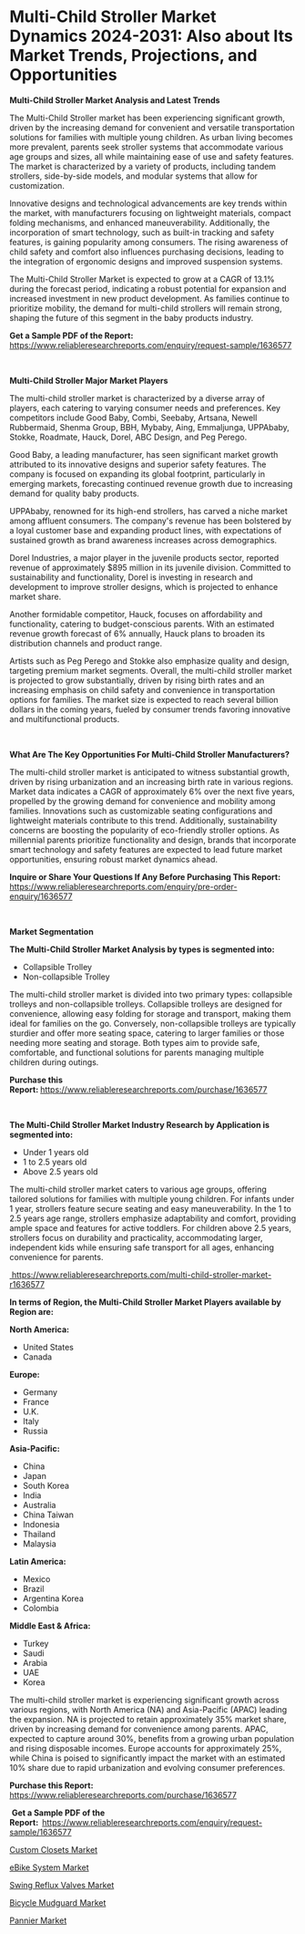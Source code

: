 <p><h1>Multi-Child Stroller Market Dynamics 2024-2031: Also about Its Market Trends, Projections, and Opportunities</h1></p><p><strong>Multi-Child Stroller Market Analysis and Latest Trends</strong></p>
<p><p>The Multi-Child Stroller market has been experiencing significant growth, driven by the increasing demand for convenient and versatile transportation solutions for families with multiple young children. As urban living becomes more prevalent, parents seek stroller systems that accommodate various age groups and sizes, all while maintaining ease of use and safety features. The market is characterized by a variety of products, including tandem strollers, side-by-side models, and modular systems that allow for customization.</p><p>Innovative designs and technological advancements are key trends within the market, with manufacturers focusing on lightweight materials, compact folding mechanisms, and enhanced maneuverability. Additionally, the incorporation of smart technology, such as built-in tracking and safety features, is gaining popularity among consumers. The rising awareness of child safety and comfort also influences purchasing decisions, leading to the integration of ergonomic designs and improved suspension systems.</p><p>The Multi-Child Stroller Market is expected to grow at a CAGR of 13.1% during the forecast period, indicating a robust potential for expansion and increased investment in new product development. As families continue to prioritize mobility, the demand for multi-child strollers will remain strong, shaping the future of this segment in the baby products industry.</p></p>
<p><strong>Get a Sample PDF of the Report:&nbsp;</strong> <a href="https://www.reliableresearchreports.com/enquiry/request-sample/1636577">https://www.reliableresearchreports.com/enquiry/request-sample/1636577</a></p>
<p>&nbsp;</p>
<p><strong>Multi-Child Stroller Major Market Players</strong></p>
<p><p>The multi-child stroller market is characterized by a diverse array of players, each catering to varying consumer needs and preferences. Key competitors include Good Baby, Combi, Seebaby, Artsana, Newell Rubbermaid, Shenma Group, BBH, Mybaby, Aing, Emmaljunga, UPPAbaby, Stokke, Roadmate, Hauck, Dorel, ABC Design, and Peg Perego.</p><p>Good Baby, a leading manufacturer, has seen significant market growth attributed to its innovative designs and superior safety features. The company is focused on expanding its global footprint, particularly in emerging markets, forecasting continued revenue growth due to increasing demand for quality baby products.</p><p>UPPAbaby, renowned for its high-end strollers, has carved a niche market among affluent consumers. The company's revenue has been bolstered by a loyal customer base and expanding product lines, with expectations of sustained growth as brand awareness increases across demographics.</p><p>Dorel Industries, a major player in the juvenile products sector, reported revenue of approximately $895 million in its juvenile division. Committed to sustainability and functionality, Dorel is investing in research and development to improve stroller designs, which is projected to enhance market share.</p><p>Another formidable competitor, Hauck, focuses on affordability and functionality, catering to budget-conscious parents. With an estimated revenue growth forecast of 6% annually, Hauck plans to broaden its distribution channels and product range.</p><p>Artists such as Peg Perego and Stokke also emphasize quality and design, targeting premium market segments. Overall, the multi-child stroller market is projected to grow substantially, driven by rising birth rates and an increasing emphasis on child safety and convenience in transportation options for families. The market size is expected to reach several billion dollars in the coming years, fueled by consumer trends favoring innovative and multifunctional products.</p></p>
<p>&nbsp;</p>
<p><strong>What Are The Key Opportunities For Multi-Child Stroller Manufacturers?</strong></p>
<p><p>The multi-child stroller market is anticipated to witness substantial growth, driven by rising urbanization and an increasing birth rate in various regions. Market data indicates a CAGR of approximately 6% over the next five years, propelled by the growing demand for convenience and mobility among families. Innovations such as customizable seating configurations and lightweight materials contribute to this trend. Additionally, sustainability concerns are boosting the popularity of eco-friendly stroller options. As millennial parents prioritize functionality and design, brands that incorporate smart technology and safety features are expected to lead future market opportunities, ensuring robust market dynamics ahead.</p></p>
<p><strong>Inquire or Share Your Questions If Any Before Purchasing This Report:</strong> <a href="https://www.reliableresearchreports.com/enquiry/pre-order-enquiry/1636577">https://www.reliableresearchreports.com/enquiry/pre-order-enquiry/1636577</a></p>
<p>&nbsp;</p>
<p><strong>Market Segmentation</strong></p>
<p><strong>The Multi-Child Stroller Market Analysis by types is segmented into:</strong></p>
<p><ul><li>Collapsible Trolley</li><li>Non-collapsible Trolley</li></ul></p>
<p><p>The multi-child stroller market is divided into two primary types: collapsible trolleys and non-collapsible trolleys. Collapsible trolleys are designed for convenience, allowing easy folding for storage and transport, making them ideal for families on the go. Conversely, non-collapsible trolleys are typically sturdier and offer more seating space, catering to larger families or those needing more seating and storage. Both types aim to provide safe, comfortable, and functional solutions for parents managing multiple children during outings.</p></p>
<p><strong>Purchase this Report:&nbsp;</strong><a href="https://www.reliableresearchreports.com/purchase/1636577">https://www.reliableresearchreports.com/purchase/1636577</a></p>
<p>&nbsp;</p>
<p><strong>The Multi-Child Stroller Market Industry Research by Application is segmented into:</strong></p>
<p><ul><li>Under 1 years old</li><li>1 to 2.5 years old</li><li>Above 2.5 years old</li></ul></p>
<p><p>The multi-child stroller market caters to various age groups, offering tailored solutions for families with multiple young children. For infants under 1 year, strollers feature secure seating and easy maneuverability. In the 1 to 2.5 years age range, strollers emphasize adaptability and comfort, providing ample space and features for active toddlers. For children above 2.5 years, strollers focus on durability and practicality, accommodating larger, independent kids while ensuring safe transport for all ages, enhancing convenience for parents.</p></p>
<p><a href="https://www.reliableresearchreports.com/multi-child-stroller-market-r1636577">&nbsp;https://www.reliableresearchreports.com/multi-child-stroller-market-r1636577</a></p>
<p><strong>In terms of Region, the Multi-Child Stroller Market Players available by Region are:</strong></p>
<p>
    <p> <strong> North America: </strong>
        <ul>
            <li>United States</li>
            <li>Canada</li>
        </ul>
        </p> 
    <p> <strong> Europe: </strong>
        <ul>
            <li>Germany</li>
            <li>France</li>
            <li>U.K.</li>
            <li>Italy</li>
            <li>Russia</li>
        </ul>
        </p> 
    <p> <strong> Asia-Pacific: </strong>
        <ul>
            <li>China</li>
            <li>Japan</li>
            <li>South Korea</li>
            <li>India</li>
            <li>Australia</li>
            <li>China Taiwan</li>
            <li>Indonesia</li>
            <li>Thailand</li>
            <li>Malaysia</li>
        </ul>
        </p> 
    <p> <strong> Latin America: </strong>
        <ul>
            <li>Mexico</li>
            <li>Brazil</li>
            <li>Argentina Korea</li>
            <li>Colombia</li>
        </ul>
        </p> 
    <p> <strong> Middle East & Africa: </strong>
        <ul>
            <li>Turkey</li>
            <li>Saudi</li>
            <li>Arabia</li>
            <li>UAE</li>
            <li>Korea</li>
        </ul>
    </p>
    </p>
<p><p>The multi-child stroller market is experiencing significant growth across various regions, with North America (NA) and Asia-Pacific (APAC) leading the expansion. NA is projected to retain approximately 35% market share, driven by increasing demand for convenience among parents. APAC, expected to capture around 30%, benefits from a growing urban population and rising disposable incomes. Europe accounts for approximately 25%, while China is poised to significantly impact the market with an estimated 10% share due to rapid urbanization and evolving consumer preferences.</p></p>
<p><strong>Purchase this Report: </strong><a href="https://www.reliableresearchreports.com/purchase/1636577">https://www.reliableresearchreports.com/purchase/1636577</a></p>
<p>&nbsp;<strong>Get a Sample PDF of the Report:&nbsp;&nbsp;</strong><a href="https://www.reliableresearchreports.com/enquiry/request-sample/1636577">https://www.reliableresearchreports.com/enquiry/request-sample/1636577</a></p>
<p><strong></strong></p>
<p><p><a href="https://issuu.com/reportprime-2/docs/custom-closets-market-size-2030.ppt_bace669ca1401c">Custom Closets Market</a></p><p><a href="https://medium.com/@gnymmxoh53/ebike-system-industry-analysis-report-its-market-size-share-trends-by-application-region-8a2c1c5cf823">eBike System Market</a></p><p><a href="https://github.com/HeatherFernandez476/Market-Research-Report-List-1/blob/main/swing-reflux-valves-market.md">Swing Reflux Valves Market</a></p><p><a href="https://www.linkedin.com/pulse/global-bicycle-mudguard-market-focus-product-type-full-lengthclip-on-aif1c?trackingId=SZbSiVgYQmGFPqy61fMJnw%3D%3D">Bicycle Mudguard Market</a></p><p><a href="https://www.linkedin.com/pulse/pannier-market-forecast-global-trends-analysis-from-2024-yvq1f?trackingId=mfT%2FTUIqTw2hNQkOuNTkiA%3D%3D">Pannier Market</a></p></p>